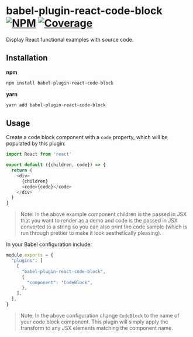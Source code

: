 # babel-plugin-react-code-block [![NPM][npm-img]][npm-url] [![Coverage][cov-img]][cov-url]

Display React functional examples with source code.

## Installation

**npm**

```bash
npm install babel-plugin-react-code-block
```

**yarn**

```bash
yarn add babel-plugin-react-code-block
```

## Usage

Create a code block component with a `code` property, which will be populated by this plugin:
```js
import React from 'react'

export default ({children, code}) => {
  return (
    <div>
      {children}
      <code>{code}</code>
    </div>
  )
}
```

> Note: In the above example component children is the passed in JSX that you want to render as a demo and code is the passed in JSX converted to a string so you can also print the code sample (which is run through prettier to make it look aesthetically pleasing).

In your Babel configuration include:
```js
module.exports = {
  "plugins": [
    [
      "babel-plugin-react-code-block",
      {
        "component": "CodeBlock",
      },
    ],
  ],
}
```

> Note: In the above configuration change `CodeBlock` to the name of your code block component. This plugin will simply apply the transform to any JSX elements matching the component name.

[cov-img]: https://img.shields.io/codecov/c/github/dogma-io/babel-plugin-react-code-block.svg "Code Coverage"
[cov-url]: https://codecov.io/gh/dogma-io/babel-plugin-react-code-block

[npm-img]: https://img.shields.io/npm/v/babel-plugin-react-code-block.svg "NPM Version"
[npm-url]: https://www.npmjs.com/package/babel-plugin-react-code-block
